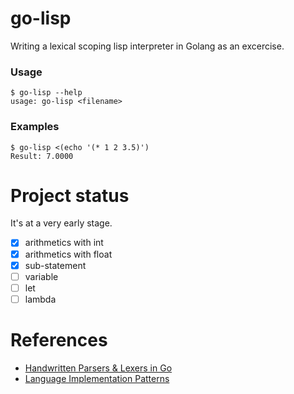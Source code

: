 # go-lisp

Writing a lexical scoping lisp interpreter in Golang as an excercise.

### Usage

```shell
$ go-lisp --help
usage: go-lisp <filename>
```

### Examples

```shell
$ go-lisp <(echo '(* 1 2 3.5)')
Result: 7.0000
```

# Project status

It's at a very early stage. 

- [x] arithmetics with int
- [x] arithmetics with float
- [x] sub-statement
- [ ] variable
- [ ] let
- [ ] lambda

# References

- [Handwritten Parsers & Lexers in Go](https://blog.gopheracademy.com/advent-2014/parsers-lexers/)
- [Language Implementation Patterns](https://www.amazon.co.uk/Language-Implementation-Patterns-Domain-Specific-Programming/dp/193435645X)
